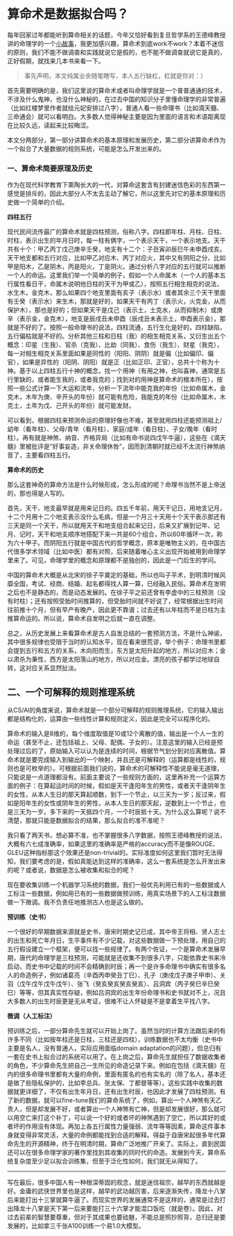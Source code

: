 # 算命术是数据拟合吗？

每年回家过年都能听到算命相关的话题，今年又恰好看到复旦哲学系的王德峰教授讲的命理学的一个[小故事](https://link.zhihu.com/?target=https%3A//ishare.ifeng.com/c/s/7wEtrsrOAyb)，我更加感兴趣，算命术到底work不work？本着不迷信的原则，我们不能不做调查和实践就说它是假的，也不能不做调查就说它是真的，正好假期，就找来几本书来看一下。

> 事先声明，本文纯属业余随笔瞎写，本人五行缺杠，杠就是你对：）

首先需要明确的是，我们这里说的算命术或者叫命理学就是一个普普通通的技术，不涉及什么鬼神，也没什么神秘的，在过去中国的知识分子里懂命理学的非常普遍（比如红楼梦里作者就给元妃安排过八字），普通人看一些命理书（比如滴天髓、三命通会）就可以看明白。大多数人觉得神秘主要是因为里面的语言和术语距离现在比较久远，读起来比较晦涩。

本文分两部分，第一部分讲算命术的基本原理和发展历史，第二部分讲算命术作为一个拟合了大量数据的规则系统，可能是怎么开发出来的。

### 一、算命术简要原理及历史

作为在现代科学教育下熏陶长大的一代，对算命这套含有封建迷信色彩的东西第一感觉是排斥的，因此大部分人不太去主动了解它，所以这里先对它的基本原理和历史做一个简单的介绍。

**四柱五行**

现代民间流传最广的算命术就是四柱预测，俗称八字。四柱即年柱、月柱、日柱、时柱，表示出生的年月日时，每一柱有俩字，一个表示天干，一个表示地支。天干共有十个：甲乙丙丁戊己庚辛壬癸，地支有十二个：子丑寅卯辰巳午未申酉戌亥。天干地支都和五行对应，比如甲乙对应木、丙丁对应火，其中又有阴阳之分，比如甲是阳木，乙是阴木，丙是阳火，丁是阴火。通过分析八字对应的五行就可以推断一个人的命运。这里我们举一个简单的例子，假如一个人命属木（一个人的基本五行属性看日干，命属木说明他日柱的天干为甲或乙），按照五行相生相克的说法，水生木，金克木，那么如果四个地支里面有亥子（表示水）或者其余三个天干里面有壬癸（表示水）来生木，那就是好的，如果天干有丙丁（表示火，火克金，从而保护木），那也是好的；但如果天干是戊己（表示土，土克水，从而抑制木）或庚辛（表示金，金克木），地支是辰戌丑未申酉（辰戌丑未表示土，申酉表示金），那就是不好的了。按照一般命理书的说法，四柱流通，五行生化是好的，四柱缺陷，五行偏枯就是不好的。分析其他三柱和日柱（我）的相生相克关系，又衍生出五个概念：印星（生我）、官杀（克我）、比劫（同我）、食伤（我生）、财星（我克），每一对相生相克关系里面如果是同性的（阳阳、阴阴）就是偏（比如偏印、偏官），如果是异性的（阳阴、阴阳）就是正（比如正印、正官），总共十个称为十神。基于以上四柱五行十神的概念，找一个用神（有用之神，也叫喜神，通常是五行里缺的，或者能生我的，或者我克的；找到对的用神是算命术的根本所在），按照一些公式计算一下大运和流年，分析一下流年中能克我的年份（比如命属木，金克木，木年为庚、辛开头的年份）就可能有危险，我能克的年份（比如命属木，木克土，土年为戊、己开头的年份）就可能发财。

可以看到，根据四柱来预测命运的原理好像也不难，甚至就用四柱还能预测祖上/幼年（看年柱）、父母/青年（看月柱）、家庭/成年（看日柱）、子女/晚年（看时柱）。再有就是神煞、纳音、齐格异局（比如有命书说四戊午牛逼），这些在《滴天髓》里被批评是“好事妄造，非关命理休咎”，因而到清朝时就已经不太流行神煞纳音了，主要看四柱五行。

**算命术的历史**

那么这套神奇的算命方法是什么时候形成，怎么形成的呢？命理书当然不是上帝送的，那也得是人写的。

首先，天干、地支最早就是用来记日的。四五千年前，用天干记日，用地支记月，十二个月用十二个地支表示没什么毛病，但是一个月三十天用十个天干表示那还有三天是同一个天干，所以就用天干和地支组合起来记日，后来又扩展到记年、记月、记时，天干和地支顺序地搭配下来一共是60个组合，所以60年循环一次，称为六十甲子。而阴阳五行就是中国古代的哲学概念，原本是唯物主义的，在中国古代很多学术领域（比如中医）都有对照，后来随着唯心主义出现开始被用到命理学里来了。可见，命理学里的概念和原理都不是独创的，因此是一门后生的学问。

中国的算命术大概是从北宋的徐子平奠定的基础，所以也叫子平术，到明清时候风靡全国，考试、经商、结婚、起名都得找人算一算，已经融入民俗。算命术在发明之后也不是静态的，而是动态发展的。在徐子平之前还曾有李虚中的三柱预测（没有时柱）；还有按照受胎时间推算的，但受胎时间就不好说了，经常根据出生时间往前推十个月，但有早产有晚产，因此更不靠谱；过去还有以年柱而不是日柱为主推算命运的。所以说，算命术自发明之后就一直在调整。

总之，从历史发展上来看算命术是古人自发总结的一套预测方法，不是什么神谕，其中很多规律也受限于当时的认知水平，现在看来很荒谬，举个例子：命理书里都会提到五行和五方的关系，木向阳而生，东方是太阳升起的地方，所以对应木；金以肃杀为秉性，西方是太阳落山的地方，所以对应金。漂亮的孩子都学过地球自转，这对应关系显然扯淡。

## **二、一个可解释的规则推理系统**

从CS/AI的角度来说，算命术就是一个部分可解释的规则推理系统，它的输入输出都是结构化的，运算由一些线性计算和规则定义，因此是完全可以程序化的。

算命术的输入是8维的，每个维度取值是10或12个离散的值，输出是一个人一生的命运（甚至不止，还包括祖上、父母、配偶、子女的）。注意这里的输入已经是预处理过后的了，原始输入可以认为是连续的时间，根据节气划分到对应离散值。算命术就是要完成输入到输出的一个映射，并且还是可解释的（运算都是线性的，规则也是可枚举的）。可根据前面我们说的，算命术的可解释性不能说是毫无道理，只能说是一点道理都没有。前面主要说了一些规则方面的，这里再补充一个运算方面的例子：在算起运时间的时候，假如是天干逢阳年生的男性，或者天干逢阴年生的女性，从本人生日的那天算起顺数，到下一个节止，以三天为一岁；反过来，假如是阳年生的女性或阴年生的男性，从本人生日的那天起，逆数到上一个节止，也是三天为一岁。多下来的一天抵四个月，一个时辰抵十天。为什么这么算呢？说不清楚，那就只能是数据拟合的结果，那么拟合的准不准呢？

我只看了两天书，想必算不准，也不掌握很多八字数据，按照王德峰教授的说法，大概有六七成准确率，如果这里的准确率是严格的accuracy而不是像ROUGE、GLEU这种指标那这个效果还是non-trivial的。实际准度如何这里我们暂时无法得知，我们要考虑的是，假如真能达到这样的准确率，这么一套系统是怎么开发出来的呢？或者说，数据是怎么被收集和拟合的呢？

现在要收集训练一个机器学习系统的数据，我们一般优先利用已有的一些数据或人工标注一些数据，例如用已有的一些数据做预训练，用真实场景下的人工标注数据做一下微调。我不负责任地推测古人也是这么做的。

**预训练（史书）**

一个很好的早期数据来源就是史书，唐宋时期史记已成，其中帝王将相、贤人志士的出生和死亡年月日，生平事件有不少记载，对这些数据做一下预处理，用自己的五行假设建立一个框架，便可以找一些规律了。有两个佐证，一个是算命术发展早期，唐代的命理学是三柱预测，可能就是还收集不到很多八字，只能依靠史书来冷启动，而史书中记载的时间不会精确到时辰；再一个是许多命理书中确实有很多名人的命造例子，例如诸葛亮（辛酉丙申癸丑丁巳）、孔子（庚戌戊子庚子甲申）、关羽（戊午戊午戊午戊午）、张飞（癸亥癸亥癸亥癸亥）、吕洞宾（丙子癸巳辛巳癸巳）等等，但其真实性存疑，例如吕洞宾的出生年份命理书和史书就对不上，况且大多数人的出生时辰更是无从考证，很难不让人怀疑是不是拿着生平找八字。

**微调（人工标注）**

预训练之后，一部分算命先生就可以开始上岗了。虽然当时的计算方法跟后来的有许多不同（比如按年柱还是日柱，三柱还是四柱），训练数据也不太均衡（史书中主要是名人，没有普通人，实际应用面临domain adaptation的问题），但总归有一套在史书上拟合过的系统可以用了。在上岗之后，算命先生就担任了数据收集者的角色，不少算命先生把自己一生所见的命造记录下来。例如在包括《滴天髓》在内的很多命理书里都有大量的命例，里面有匿名的也有实名的（除了名人，基本还是做了些隐私保护的，比如李总兵、张太保、丁都督等等）。这些实践中收集的数据就更详细了，不仅有出生年月日，还有出生时辰，也因此才发展了四柱预测。有了新的数据，就可以fine-tune我们的算命系统了，例如，算出一个人神煞有天乙贵人，但是却发展不好，或者算出一个人神煞有亡神，但是却发展很好，那么就可以用空亡来打这个补丁，可以说一个好的或者坏的神煞遇到了空亡，所以其好的或者坏的作用没有体现。再加上各五行属性力量强弱、流年等等因素，算命这件事本身就变得非常灵活，大量的命例都能找到合适的解释。得益于自唐宋起很多年代算命先生的开源精神，终于在明清时期，算命广泛地推广开来了。实际上，直到民国还可以在很多命理学家的著作里找到其收集的同时代的命造。发展到今天，算命系统复杂度至少足以拟合训练集，但至于泛化性如何，我们就无从得知了。

------

写在最后，很多中国人有一种根深蒂固的观念，就是迷信祖宗，越早的东西就越是好。金庸的武侠世界里也是这样，越早的武功越厉害，后来逐渐失传，降龙十八掌后来能打出十三掌就算牛逼了。而现实世界的发展通常不是这样的，通常是过去打出降龙十八掌是天下第一后来要能打三十六掌才能混口饭吃（就是卷）。因此，对过去前辈的智慧要尊重，但对于其成果也要祛魅，不能总是照抄照背，总归还是要发展的，比如拿三千张A100训练一个易1.0大模型。